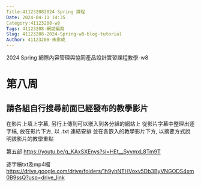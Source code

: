 ```yaml
---
Title:411232082024 Spring 課程
Date: 2024-04-11 14:35
Category:41123208-w8
Tags: 41123208-網誌編寫
Slug: 41123208-2024-Spring-w8-blog-tutorial
Author: 41123208-朱家成
---
```


2024 Spring 網際內容管理與協同產品設計實習課程教學-w8

<!-- PELICAN_END_SUMMARY -->

# 第八周
## 請各組自行搜尋前面已經發布的教學影片
在影片上填上字幕, 另行上傳到可以嵌入到各分組的網站上
從影片字幕中整理出逐字稿, 放在影片下方, 以 .txt 連結安排
並在各嵌入的教學影片下方, 以摘要方式說明該影片的教學重點

第五部
https://youtu.be/g_KAxSXEnys?si=HEt__SyvmxL8Tm9T

逐字稿txt及mp4檔
https://drive.google.com/drive/folders/1h9yhNTHVoxv5Db3ByVNGODS4xm0B9ssQ?usp=drive_link
